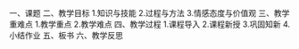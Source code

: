 一、课题
二、教学目标
1.知识与技能
2.过程与方法
3.情感态度与价值观
三、教学重难点
1.教学重点
2.教学难点
四、教学过程
1.课程导入
2.课程新授
3.巩固知新
4.小结作业
五、板书
六、教学反思